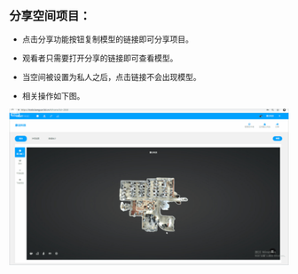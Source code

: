 ## 分享空间项目：

* 点击分享功能按钮复制模型的链接即可分享项目。

* 观看者只需要打开分享的链接即可查看模型。

* 当空间被设置为私人之后，点击链接不会出现模型。

* 相关操作如下图。

![](/assets/云空间图片/共享空间.gif)


